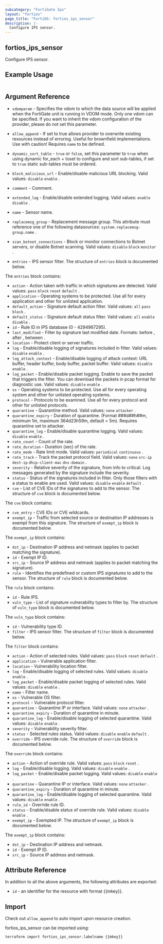 ```yaml
---
subcategory: "FortiGate Ips"
layout: "fortios"
page_title: "FortiOS: fortios_ips_sensor"
description: |-
  Configure IPS sensor.
---
```


## fortios_ips_sensor
Configure IPS sensor.

## Example Usage

```hcl

```

## Argument Reference
* `vdomparam` - Specifies the vdom to which the data source will be applied when the FortiGate unit is running in VDOM mode. Only one vdom can be specified. If you want to inherit the vdom configuration of the provider, please do not set this parameter.
* `allow_append` - If set to true allows provider to overwrite existing resources instead of erroring. Useful for brownfield implementations. Use with caution! Requires `name` to be defined.
* `dynamic_sort_table` - `true` or `false`, set this parameter to `true` when using dynamic for_each + toset to configure and sort sub-tables, if set to `true` static sub-tables must be ordered.

* `block_malicious_url` - Enable/disable malicious URL blocking. Valid values: `disable` `enable` .
* `comment` - Comment.
* `extended_log` - Enable/disable extended logging. Valid values: `enable` `disable` .
* `name` - Sensor name.
* `replacemsg_group` - Replacement message group. This attribute must reference one of the following datasources: `system.replacemsg-group.name` .
* `scan_botnet_connections` - Block or monitor connections to Botnet servers, or disable Botnet scanning. Valid values: `disable` `block` `monitor` .
* `entries` - IPS sensor filter. The structure of `entries` block is documented below.

The `entries` block contains:

* `action` - Action taken with traffic in which signatures are detected. Valid values: `pass` `block` `reset` `default` .
* `application` - Operating systems to be protected. Use all for every application and other for unlisted application.
* `default_action` - Signature default action filter. Valid values: `all` `pass` `block` .
* `default_status` - Signature default status filter. Valid values: `all` `enable` `disable` .
* `id` - Rule ID in IPS database (0 - 4294967295).
* `last_modified` - Filter by signature last modified date. Formats: before <date>, after <date>, between <start-date> <end-date>.
* `location` - Protect client or server traffic.
* `log` - Enable/disable logging of signatures included in filter. Valid values: `disable` `enable` .
* `log_attack_context` - Enable/disable logging of attack context: URL buffer, header buffer, body buffer, packet buffer. Valid values: `disable` `enable` .
* `log_packet` - Enable/disable packet logging. Enable to save the packet that triggers the filter. You can download the packets in pcap format for diagnostic use. Valid values: `disable` `enable` .
* `os` - Operating systems to be protected. Use all for every operating system and other for unlisted operating systems.
* `protocol` - Protocols to be examined. Use all for every protocol and other for unlisted protocols.
* `quarantine` - Quarantine method. Valid values: `none` `attacker` .
* `quarantine_expiry` - Duration of quarantine. (Format ###d##h##m, minimum 1m, maximum 364d23h59m, default = 5m). Requires quarantine set to attacker.
* `quarantine_log` - Enable/disable quarantine logging. Valid values: `disable` `enable` .
* `rate_count` - Count of the rate.
* `rate_duration` - Duration (sec) of the rate.
* `rate_mode` - Rate limit mode. Valid values: `periodical` `continuous` .
* `rate_track` - Track the packet protocol field. Valid values: `none` `src-ip` `dest-ip` `dhcp-client-mac` `dns-domain` .
* `severity` - Relative severity of the signature, from info to critical. Log messages generated by the signature include the severity.
* `status` - Status of the signatures included in filter. Only those filters with a status to enable are used. Valid values: `disable` `enable` `default` .
* `cve` - List of CVE IDs of the signatures to add to the sensor. The structure of `cve` block is documented below.

The `cve` block contains:

* `cve_entry` - CVE IDs or CVE wildcards.
* `exempt_ip` - Traffic from selected source or destination IP addresses is exempt from this signature. The structure of `exempt_ip` block is documented below.

The `exempt_ip` block contains:

* `dst_ip` - Destination IP address and netmask (applies to packet matching the signature).
* `id` - Exempt IP ID.
* `src_ip` - Source IP address and netmask (applies to packet matching the signature).
* `rule` - Identifies the predefined or custom IPS signatures to add to the sensor. The structure of `rule` block is documented below.

The `rule` block contains:

* `id` - Rule IPS.
* `vuln_type` - List of signature vulnerability types to filter by. The structure of `vuln_type` block is documented below.

The `vuln_type` block contains:

* `id` - Vulnerability type ID.
* `filter` - IPS sensor filter. The structure of `filter` block is documented below.

The `filter` block contains:

* `action` - Action of selected rules. Valid values: `pass` `block` `reset` `default` .
* `application` - Vulnerable application filter.
* `location` - Vulnerability location filter.
* `log` - Enable/disable logging of selected rules. Valid values: `disable` `enable` .
* `log_packet` - Enable/disable packet logging of selected rules. Valid values: `disable` `enable` .
* `name` - Filter name.
* `os` - Vulnerable OS filter.
* `protocol` - Vulnerable protocol filter.
* `quarantine` - Quarantine IP or interface. Valid values: `none` `attacker` .
* `quarantine_expiry` - Duration of quarantine in minute.
* `quarantine_log` - Enable/disable logging of selected quarantine. Valid values: `disable` `enable` .
* `severity` - Vulnerability severity filter.
* `status` - Selected rules status. Valid values: `disable` `enable` `default` .
* `override` - IPS override rule. The structure of `override` block is documented below.

The `override` block contains:

* `action` - Action of override rule. Valid values: `pass` `block` `reset` .
* `log` - Enable/disable logging. Valid values: `disable` `enable` .
* `log_packet` - Enable/disable packet logging. Valid values: `disable` `enable` .
* `quarantine` - Quarantine IP or interface. Valid values: `none` `attacker` .
* `quarantine_expiry` - Duration of quarantine in minute.
* `quarantine_log` - Enable/disable logging of selected quarantine. Valid values: `disable` `enable` .
* `rule_id` - Override rule ID.
* `status` - Enable/disable status of override rule. Valid values: `disable` `enable` .
* `exempt_ip` - Exempted IP. The structure of `exempt_ip` block is documented below.

The `exempt_ip` block contains:

* `dst_ip` - Destination IP address and netmask.
* `id` - Exempt IP ID.
* `src_ip` - Source IP address and netmask.

## Attribute Reference

In addition to all the above arguments, the following attributes are exported:
* `id` - an identifier for the resource with format {{mkey}}.

## Import

Check out `allow_append` to auto import upon resource creation.

fortios_ips_sensor can be imported using:
```sh
terraform import fortios_ips_sensor.labelname {{mkey}}
```
